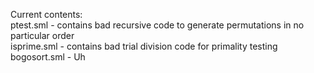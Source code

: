 Current contents: <br/>
ptest.sml - contains bad recursive code to generate permutations
            in no particular order <br/>
isprime.sml - contains bad trial division code for primality testing <br/>
bogosort.sml - Uh
